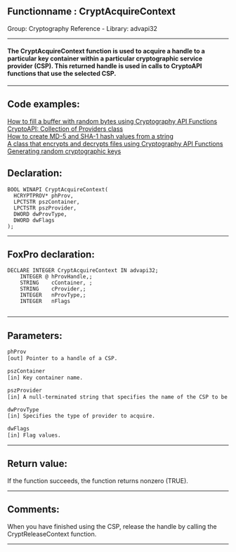 <link rel="stylesheet" type="text/css" href="../../css/win32api.css">  
<link rel="stylesheet" href="https://cdnjs.cloudflare.com/ajax/libs/font-awesome/4.7.0/css/font-awesome.min.css">

## Functionname : CryptAcquireContext
Group: Cryptography Reference - Library: advapi32    
***  


#### The CryptAcquireContext function is used to acquire a handle to a particular key container within a particular cryptographic service provider (CSP). This returned handle is used in calls to CryptoAPI functions that use the selected CSP.
***  


## Code examples:
[How to fill a buffer with random bytes using Cryptography API Functions](../../samples/sample_053.md)  
[CryptoAPI: Collection of Providers class](../../samples/sample_463.md)  
[How to create MD-5 and SHA-1 hash values from a string](../../samples/sample_483.md)  
[A class that encrypts and decrypts files using Cryptography API Functions](../../samples/sample_511.md)  
[Generating random cryptographic keys](../../samples/sample_590.md)  

## Declaration:
```foxpro  
BOOL WINAPI CryptAcquireContext(
  HCRYPTPROV* phProv,
  LPCTSTR pszContainer,
  LPCTSTR pszProvider,
  DWORD dwProvType,
  DWORD dwFlags
);  
```  
***  


## FoxPro declaration:
```foxpro  
DECLARE INTEGER CryptAcquireContext IN advapi32;
	INTEGER @ hProvHandle,;
	STRING    cContainer, ;
	STRING    cProvider,;
	INTEGER   nProvType,;
	INTEGER   nFlags
  
```  
***  


## Parameters:
```txt  
phProv
[out] Pointer to a handle of a CSP.

pszContainer
[in] Key container name.

pszProvider
[in] A null-terminated string that specifies the name of the CSP to be used.

dwProvType
[in] Specifies the type of provider to acquire.

dwFlags
[in] Flag values.  
```  
***  


## Return value:
If the function succeeds, the function returns nonzero (TRUE).  
***  


## Comments:
When you have finished using the CSP, release the handle by calling the CryptReleaseContext function.  
  
***  

